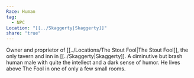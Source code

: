 ```yaml
---
Race: Human
tag:
  - NPC
Location: "[[../Skaggerty|Skaggerty]]"
share: "true"
---
```


Owner and proprietor of [[../Locations/The Stout Fool|The Stout Fool]], the only tavern and inn in [[../Skaggerty|Skaggerty]]. A diminutive but brash human male with quite the intellect and a dark sense of humor. He lives above The Fool in one of only a few small rooms.
